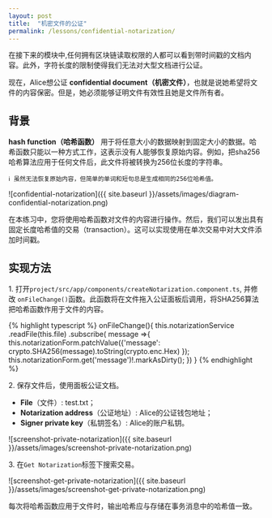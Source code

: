 ```yaml
---
layout: post
title:  "机密文件的公证"
permalink: /lessons/confidential-notarization/
---
```


在接下来的模块中,任何拥有区块链读取权限的人都可以看到带时间戳的文档内容。此外，字符长度的限制使得我们无法对大型文档进行公证。

现在，Alice想公证 **confidential document（机密文件）**，也就是说她希望将文件的内容保密。但是，她必须能够证明文件有效性且她是文件所有者。

## 背景

**hash function（哈希函数）** 用于将任意大小的数据映射到固定大小的数据。哈希函数只能以一种方式工作，这表示没有人能够恢复原始内容。例如，把sha256哈希算法应用于任何文件后，此文件将被转换为256位长度的字符串。

    ℹ️ 虽然无法恢复原始内容，但简单的单词和短句总是生成相同的256位哈希值。

![confidential-notarization]({{ site.baseurl }}/assets/images/diagram-confidential-notarization.png)

在本练习中，您将使用哈希函数对文件的内容进行操作。然后，我们可以发出具有固定长度哈希值的交易（transaction）。这可以实现使用在单次交易中对大文件添加时间戳。

## 实现方法

1\. 打开`project/src/app/components/createNotarization.component.ts`, 并修改 ``onFileChange()``函数。此函数将在文件拖入公证面板后调用，将SHA256算法把哈希函数作用于文件的内容。

{% highlight typescript %}
  onFileChange(){
    this.notarizationService
      .readFile(this.file)
      .subscribe( message =>{
        this.notarizationForm.patchValue({'message': crypto.SHA256(message).toString(crypto.enc.Hex) });
        this.notarizationForm.get('message')!.markAsDirty();
      })
  }
{% endhighlight %}

2\. 保存文件后，使用面板公证文档。

* **File**（文件）: test.txt；
* **Notarization address**（公证地址）: Alice的公证钱包地址；
* **Signer private key**（私钥签名）:  Alice的账户私钥。

![screenshot-private-notarization]({{ site.baseurl }}/assets/images/screenshot-private-notarization.png)

3\. 在``Get Notarization``标签下搜索交易。

![screenshot-get-private-notarization]({{ site.baseurl }}/assets/images/screenshot-get-private-notarization.png)

每次将哈希函数应用于文件时，输出哈希应与存储在事务消息中的哈希值一致。
